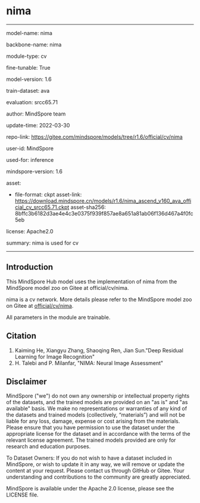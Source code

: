 # nima

---

model-name: nima

backbone-name: nima

module-type: cv

fine-tunable: True

model-version: 1.6

train-dataset: ava

evaluation: srcc65.71

author: MindSpore team

update-time: 2022-03-30

repo-link: <https://gitee.com/mindspore/models/tree/r1.6/official/cv/nima>

user-id: MindSpore

used-for: inference

mindspore-version: 1.6

asset:

-
    file-format: ckpt
    asset-link: <https://download.mindspore.cn/models/r1.6/nima_ascend_v160_ava_official_cv_srcc65.71.ckpt>
    asset-sha256: 8bffc3b6182d3ae4e4c3e0375f939f857ae8a651a81ab06f136d467a4f0fc5eb

license: Apache2.0

summary: nima is used for cv

---

## Introduction

This MindSpore Hub model uses the implementation of nima from the MindSpore model zoo on Gitee at official/cv/nima.

nima is a cv network. More details please refer to the MindSpore model zoo on Gitee at [official/cv/nima](https://gitee.com/mindspore/models/blob/r1.6/official/cv/nima/README.md).

All parameters in the module are trainable.

## Citation

1. Kaiming He, Xiangyu Zhang, Shaoqing Ren, Jian Sun."Deep Residual Learning for Image Recognition"
2. H. Talebi and P. Milanfar, "NIMA: Neural Image Assessment"

## Disclaimer

MindSpore ("we") do not own any ownership or intellectual property rights of the datasets, and the trained models are provided on an "as is" and "as available" basis. We make no representations or warranties of any kind of the datasets and trained models (collectively, “materials”) and will not be liable for any loss, damage, expense or cost arising from the materials. Please ensure that you have permission to use the dataset under the appropriate license for the dataset and in accordance with the terms of the relevant license agreement. The trained models provided are only for research and education purposes.

To Dataset Owners: If you do not wish to have a dataset included in MindSpore, or wish to update it in any way, we will remove or update the content at your request. Please contact us through GitHub or Gitee. Your understanding and contributions to the community are greatly appreciated.

MindSpore is available under the Apache 2.0 license, please see the LICENSE file.
